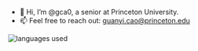 - 👋 Hi, I’m @gca0, a senior at Princeton University.
- 📫 Feel free to reach out: guanyi.cao@princeton.edu

![languages used](https://github-readme-stats-eta-weld-75.vercel.app/api/top-langs/?username=gca0&layout=compact&langs_count=7&exclude_repo=comp3314-assignment3,a3,COS217-Assignment-2,github-readme-stats,a2,script)

<!---
gca0/gca0 is a ✨ special ✨ repository because its `README.md` (this file) appears on your GitHub profile.
You can click the Preview link to take a look at your changes.
--->
